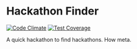 Hackathon Finder
================

[![Code Climate](https://codeclimate.com/github/alexpchin/hackathon-finder/badges/gpa.svg)](https://codeclimate.com/github/alexpchin/hackathon-finder)
[![Test Coverage](https://codeclimate.com/github/alexpchin/hackathon-finder/badges/coverage.svg)](https://codeclimate.com/github/alexpchin/hackathon-finder)

A quick hackathon to find hackathons. How meta.

